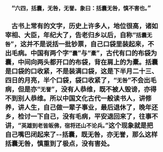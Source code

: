 &emsp;“``六四，括囊，无咎，无誉。象曰：括囊无咎，慎不害也。``”
---
&emsp;古书上常有的文字，历史上许多人，地位很高，诸如宰相、大臣，年纪大了，告老归乡以后，自称“``括囊无咎``”，这并不是说括一批钞票，自己口袋里装起来，不出毛病。中国有两个字“``囊``”与“``橐``”，古代有口的布袋为囊，中间向两头都开口的布袋，背在肩上的为橐。括囊是口袋的口收紧，不是装满口袋，这是下半月二十三、四日的月亮，半个口袋，袋口收紧了，“``无咎``”不会出毛病，但是亦“``无誉``”，没有人恭维，既不被人毁谤，亦得不到别人恭维。所以中国文化古代一般读书人，讲修养，讲人生，自己做一辈子事业，最后退休了，晚年还乡，检讨一下自己，没有毛病，平安退回来了，往事不讲，“``英雄到老皆皈佛，宿将还山不论兵。``”这个现象就是把自己嘴巴闭起来了--括囊，既无咎，亦无誉，那么这样括囊无咎，慎重到了极点，没有害处。
---
